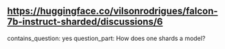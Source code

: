 ## https://huggingface.co/vilsonrodrigues/falcon-7b-instruct-sharded/discussions/6

contains_question: yes
question_part: How does one shards a model?